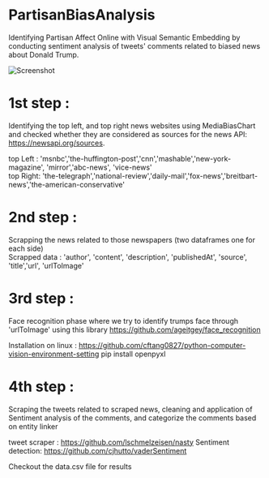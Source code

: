 # PartisanBiasAnalysis

Identifying Partisan Affect Online with Visual Semantic Embedding by conducting sentiment analysis of tweets' comments related to biased news about Donald Trump.

![Screenshot](newspaper_bias.pjg)
# 1st step : 

Identifying the top left, and top  right news websites using MediaBiasChart and checked whether they are considered as sources for the news API: https://newsapi.org/sources.

top Left : 'msnbc','the-huffington-post','cnn','mashable','new-york-magazine', 'mirror','abc-news', 'vice-news' <br/>
top Right: 'the-telegraph','national-review','daily-mail','fox-news','breitbart-news','the-american-conservative'

# 2nd step : 

Scrapping the news related to those newspapers (two dataframes one for each side)<br/>
Scrapped data : 'author', 'content', 'description', 'publishedAt', 'source', 'title','url', 'urlToImage'


# 3rd step :
Face recognition phase where we try to identify trumps face through 'urlToImage' using this library https://github.com/ageitgey/face_recognition

Installation on linux : https://github.com/cftang0827/python-computer-vision-environment-setting
pip install openpyxl

# 4th step :
Scraping the tweets related to scraped news, cleaning and application of Sentiment analysis of the comments, and categorize the comments based on entity
linker 

tweet scraper : https://github.com/lschmelzeisen/nasty 
Sentiment detection: https://github.com/cjhutto/vaderSentiment


Checkout the data.csv file for results


